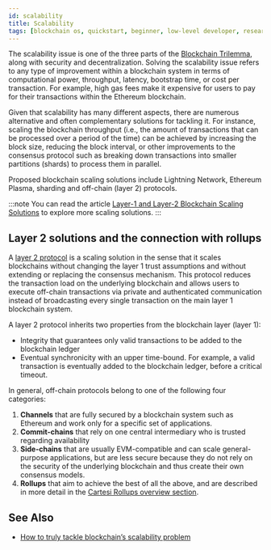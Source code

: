 ```yaml
---
id: scalability
title: Scalability
tags: [blockchain os, quickstart, beginner, low-level developer, researcher, learn, build, maintain]
---
```


The scalability issue is one of the three parts of the [Blockchain Trilemma](https://www.gemini.com/cryptopedia/blockchain-trilemma-decentralization-scalability-definition), along with security and decentralization. Solving the scalability issue refers to any type of improvement within a blockchain system in terms of computational power, throughput, latency, bootstrap time, or cost per transaction. For example, high gas fees make it expensive for users to pay for their transactions within the Ethereum blockchain.

Given that scalability has many different aspects, there are numerous alternative and often complementary solutions for tackling it. For instance, scaling the blockchain throughput (i.e., the amount of transactions that can be processed over a period of the time) can be achieved by increasing the block size, reducing the block interval, or other improvements to the consensus protocol such as breaking down transactions into smaller partitions (shards) to process them in parallel.

Proposed blockchain scaling solutions include Lightning Network, Ethereum Plasma, sharding and off-chain (layer 2) protocols.

:::note
You can read the article [Layer-1 and Layer-2 Blockchain Scaling Solutions](https://www.gemini.com/cryptopedia/blockchain-layer-2-network-layer-1-network) to explore more scaling solutions.
:::

## Layer 2 solutions and the connection with rollups

A [layer 2 protocol](https://academy.binance.com/en/glossary/layer-2) is a scaling solution in the sense that it scales blockchains without changing the layer 1 trust assumptions and without extending or replacing the consensus mechanism. This protocol reduces the transaction load on the underlying blockchain and allows users to execute off-chain transactions via private and authenticated communication instead of broadcasting every single transaction on the main layer 1 blockchain system.

A layer 2 protocol inherits two properties from the blockchain layer (layer 1):
* Integrity that guarantees only valid transactions to be added to the blockchain ledger
* Eventual synchronicity with an upper time-bound. For example, a valid transaction is eventually added to the blockchain ledger, before a critical timeout.

In general, off-chain protocols belong to one of the following four categories:

1. **Channels** that are fully secured by a blockchain system such as Ethereum and work only for a specific set of applications.
2. **Commit-chains** that rely on one central intermediary who is trusted regarding availability
3. **Side-chains** that are usually EVM-compatible and can scale general-purpose applications, but are less secure because they do not rely on the security of the underlying blockchain and thus create their own consensus models.
4. **Rollups** that aim to achieve the best of all the above, and are described in more detail in the [Cartesi Rollups overview section](../cartesi-rollups/overview#what-is-a-blockchain-rollup).

## See Also

* [How to truly tackle blockchain’s scalability problem](https://medium.com/cartesi/scaling-content-90de6f3ca4fa)
